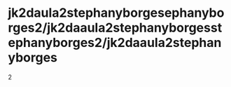 # jk2daula2stephanyborgesephanyborges2/jk2daaula2stephanyborgesstephanyborges2/jk2daaula2stephanyborges
2
